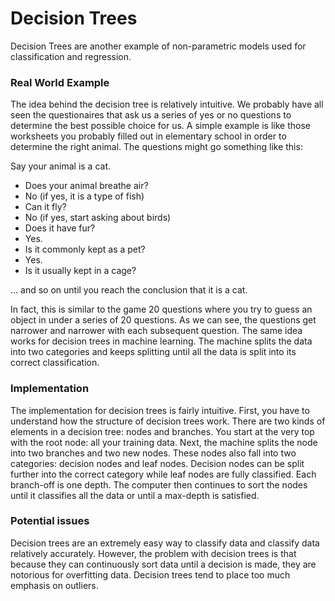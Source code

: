 # Decision Trees
Decision Trees are another example of non-parametric models used for classification and regression.

### Real World Example
The idea behind the decision tree is relatively intuitive. We probably have all seen the questionaires that ask us a series of yes or no questions to determine the best possible choice for us. A simple example is like those worksheets you probably filled out in elementary school in order to determine the right animal. The questions might go something like this:

Say your animal is a cat.

- Does your animal breathe air?
- No (if yes, it is a type of fish)
- Can it fly?
- No (if yes, start asking about birds)
- Does it have fur?
- Yes.
- Is it commonly kept as a pet?
- Yes.
- Is it usually kept in a cage?

... and so on until you reach the conclusion that it is a cat. 

In fact, this is similar to the game 20 questions where you try to guess an object in under a series of 20 questions. As we can see, the questions get narrower and narrower with each subsequent question. The same idea works for decision trees in machine learning. The machine splits the data into two categories and keeps splitting until all the data is split into its correct classification.

### Implementation
The implementation for decision trees is fairly intuitive. First, you have to understand how the structure of decision trees work. There are two kinds of elements in a decision tree: nodes and branches. You start at the very top with the root node: all your training data. Next, the machine splits the node into two branches and two new nodes. These nodes also fall into two categories: decision nodes and leaf nodes. Decision nodes can be split further into the correct category while leaf nodes are fully classified. Each branch-off is one depth. The computer then continues to sort the nodes until it classifies all the data or until a max-depth is satisfied.

### Potential issues
Decision trees are an extremely easy way to classify data and classify data relatively accurately. However, the problem with decision trees is that because they can continuously sort data until a decision is made, they are notorious for overfitting data. Decision trees tend to place too much emphasis on outliers.
